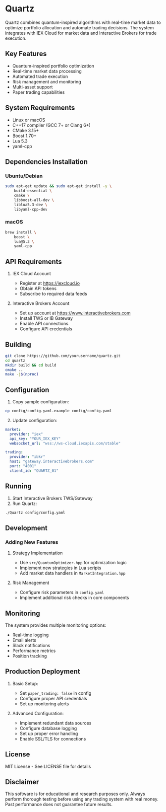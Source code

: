 # Quartz

Quartz combines quantum-inspired algorithms with real-time market data to optimize portfolio allocation and automate trading decisions. The system integrates with IEX Cloud for market data and Interactive Brokers for trade execution.

## Key Features

- Quantum-inspired portfolio optimization
- Real-time market data processing
- Automated trade execution
- Risk management and monitoring
- Multi-asset support
- Paper trading capabilities

## System Requirements

- Linux or macOS
- C++17 compiler (GCC 7+ or Clang 6+)
- CMake 3.15+
- Boost 1.70+
- Lua 5.3
- yaml-cpp

## Dependencies Installation

### Ubuntu/Debian

```bash
sudo apt-get update && sudo apt-get install -y \
    build-essential \
    cmake \
    libboost-all-dev \
    liblua5.3-dev \
    libyaml-cpp-dev
```

### macOS

```bash
brew install \
    boost \
    lua@5.3 \
    yaml-cpp
```

## API Requirements

1. IEX Cloud Account

   - Register at https://iexcloud.io
   - Obtain API tokens
   - Subscribe to required data feeds

2. Interactive Brokers Account
   - Set up account at https://www.interactivebrokers.com
   - Install TWS or IB Gateway
   - Enable API connections
   - Configure API credentials

## Building

```bash
git clone https://github.com/yourusername/quartz.git
cd quartz
mkdir build && cd build
cmake ..
make -j$(nproc)
```

## Configuration

1. Copy sample configuration:

```bash
cp config/config.yaml.example config/config.yaml
```

2. Update configuration:

```yaml
market:
  provider: "iex"
  api_key: "YOUR_IEX_KEY"
  websocket_url: "wss://ws-cloud.iexapis.com/stable"

trading:
  provider: "ibkr"
  host: "gateway.interactivebrokers.com"
  port: "4001"
  client_id: "QUARTZ_01"
```

## Running

1. Start Interactive Brokers TWS/Gateway
2. Run Quartz:

```bash
./Quartz config/config.yaml
```

## Development

### Adding New Features

1. Strategy Implementation

   - Use `src/QuantumOptimizer.hpp` for optimization logic
   - Implement new strategies in Lua scripts
   - Add market data handlers in `MarketIntegration.hpp`

2. Risk Management
   - Configure risk parameters in `config.yaml`
   - Implement additional risk checks in core components

## Monitoring

The system provides multiple monitoring options:

- Real-time logging
- Email alerts
- Slack notifications
- Performance metrics
- Position tracking

## Production Deployment

1. Basic Setup:

   - Set `paper_trading: false` in config
   - Configure proper API credentials
   - Set up monitoring alerts

2. Advanced Configuration:
   - Implement redundant data sources
   - Configure database logging
   - Set up proper error handling
   - Enable SSL/TLS for connections

## License

MIT License - See LICENSE file for details

## Disclaimer

This software is for educational and research purposes only. Always perform thorough testing before using any trading system with real money. Past performance does not guarantee future results.
